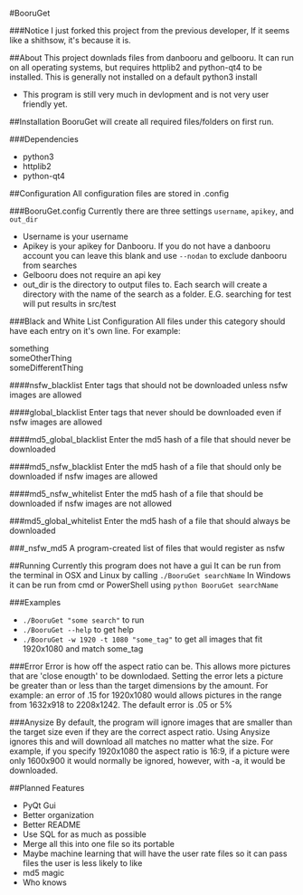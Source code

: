 #BooruGet

###Notice
I just forked this project from the previous developer, If it seems like a shithsow, it's because it is.

##About
This project downlads files from danbooru and gelbooru. It can run on all operating systems, but requires httplib2 and python-qt4 to be installed. This is generally not installed on a default python3 install

* This program is still very much in devlopment and is not very user friendly yet.

##Installation
BooruGet  will create all required files/folders on first run.

###Dependencies
* python3
* httplib2
* python-qt4

##Configuration
All configuration files are stored in .config

###BooruGet.config
Currently there are three settings
`username`, `apikey`, and `out_dir`

* Username is your username
* Apikey is your apikey for Danbooru. If you do not have a danbooru account you can leave this blank and use `--nodan` to exclude danbooru from searches
 * Gelbooru does not require an api key
* out_dir is the directory to output files to. Each search will create a directory with the name of the search as a folder. E.G. searching for test will put results in src/test

###Black and White List Configuration
All files under this category should have each entry on it's own line.
For example:

something<br />
someOtherThing<br />
someDifferentThing

####nsfw_blacklist
Enter tags that should not be downloaded unless nsfw images are allowed

####global_blacklist
Enter tags that never should be downloaded even if nsfw images are allowed

####md5_global_blacklist
Enter the md5 hash of a file that should never be downloaded

####md5_nsfw_blacklist
Enter the md5 hash of a file that should only be downloaded if nsfw images are allowed

####md5_nsfw_whitelist
Enter the md5 hash of a file that should be downloaded if nsfw images are not allowed

###md5_global_whitelist
Enter the md5 hash of a file that should always be downloaded

###_nsfw_md5
A program-created list of files that would register as nsfw

##Running
Currently this program does not have a gui
It can be run from the terminal in OSX and Linux by calling `./BooruGet searchName`
In Windows it can be run from cmd or PowerShell using `python BooruGet searchName`

###Examples
* ```./BooruGet "some search"``` to run
* ```./BooruGet --help``` to get help
* ```./BooruGet -w 1920 -t 1080 "some_tag"``` to get all images that fit 1920x1080 and match some_tag

###Error
Error is how off the aspect ratio can be. This allows more pictures that are 'close enougth' to be downlodaed.
Setting the error lets a picture be greater than or less than the target dimensions by the amount.
For example: an error of .15 for 1920x1080 would allows pictures in the range from 1632x918 to 2208x1242. The default error is .05 or 5%

###Anysize
By default, the program will ignore images that are smaller than the target size even if they are the correct aspect ratio. Using Anysize ignores this and will download all matches no matter what the size. For example, if you specify 1920x1080 the aspect ratio is 16:9, if a picture were only 1600x900 it would normally be ignored, however, with -a, it would be downloaded.

##Planned Features
* PyQt Gui
* Better organization
* Better README
* Use SQL for as much as possible 
* Merge all this into one file so its portable
* Maybe machine learning that will have the user rate files so it can pass files the user is less likely to like
* md5 magic
* Who knows
